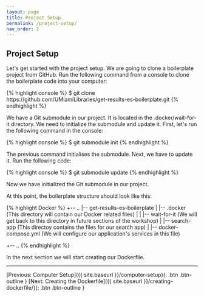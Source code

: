```yaml
---
layout: page
title: Project Setup
permalink: /project-setup/
nav_order: 2
---
```


## Project Setup

<p>Let's get started with the project setup. We are going to clone a boilerplate project from GitHub. 
Run the following command from a console to clone the boilerplate code into your computer:</p>

<p>
{% highlight console %}
$ git clone https://github.com/UMiamiLibraries/get-results-es-boilerplate.git
{% endhighlight %} 
</p>

<p>We have a Git submodule in our project. It is located in the .docker/wait-for-it directory. We need to initialize the submodule and update it. First, let's run the following command in the console:</p>
<p>
{% highlight console %}
$ git submodule init
{% endhighlight %} 
</p>

<p>The previous command initialises the submodule. Next, we have to update it. Run the following code:</p>
<p>
{% highlight console %}
$ git submodule update
{% endhighlight %} 
</p>

<p>Now we have initialized the Git submodule in our project.</p>

<p>At this point, the boilerplate structure should look like this:</p>

<p>
{% highlight Docker %}
+-- ..
|-- get-results-es-boilerplate
|   |-- .docker (This directory will contain our Docker related files)
|   |   |-- wait-for-it (We will get back to this directory in future sections of the workshop)
|   |-- search-app (This directoy contains the files for our search app)
|   |-- docker-compose.yml (We will configure our application's services in this file)

+-- ..
{% endhighlight %} 
</p>

In the next section we will start creating our Dockerfile.

<hr>

[Previous: Computer Setup]({{ site.baseurl }}/computer-setup){: .btn .btn-outline }
[Next: Creating the Dockerfile]({{ site.baseurl }}/creating-dockerfile/){: .btn .btn-outline }